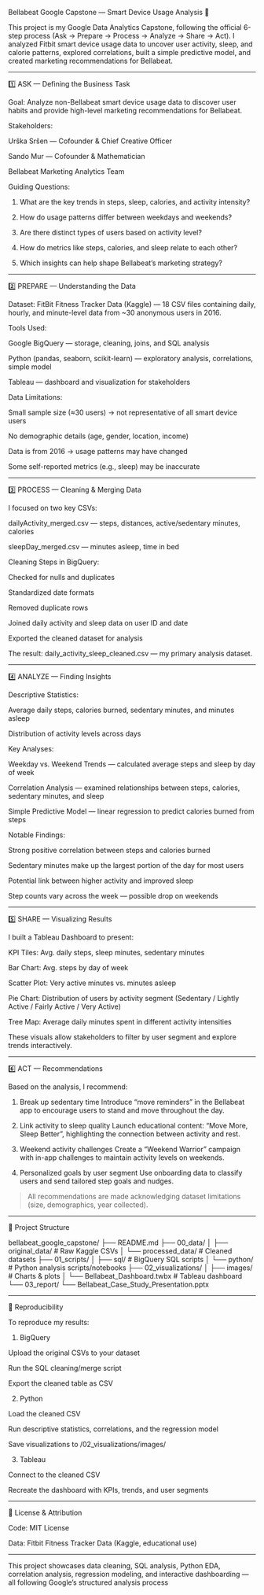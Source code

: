 Bellabeat Google Capstone — Smart Device Usage Analysis 🌿

   

This project is my Google Data Analytics Capstone, following the official 6-step process (Ask → Prepare → Process → Analyze → Share → Act).
I analyzed Fitbit smart device usage data to uncover user activity, sleep, and calorie patterns, explored correlations, built a simple predictive model, and created marketing recommendations for Bellabeat.


---

1️⃣ ASK — Defining the Business Task

Goal: Analyze non-Bellabeat smart device usage data to discover user habits and provide high-level marketing recommendations for Bellabeat.

Stakeholders:

Urška Sršen — Cofounder & Chief Creative Officer

Sando Mur — Cofounder & Mathematician

Bellabeat Marketing Analytics Team


Guiding Questions:

1. What are the key trends in steps, sleep, calories, and activity intensity?


2. How do usage patterns differ between weekdays and weekends?


3. Are there distinct types of users based on activity level?


4. How do metrics like steps, calories, and sleep relate to each other?


5. Which insights can help shape Bellabeat’s marketing strategy?




---

2️⃣ PREPARE — Understanding the Data

Dataset:
FitBit Fitness Tracker Data (Kaggle) — 18 CSV files containing daily, hourly, and minute-level data from ~30 anonymous users in 2016.

Tools Used:

Google BigQuery — storage, cleaning, joins, and SQL analysis

Python (pandas, seaborn, scikit-learn) — exploratory analysis, correlations, simple model

Tableau — dashboard and visualization for stakeholders


Data Limitations:

Small sample size (≈30 users) → not representative of all smart device users

No demographic details (age, gender, location, income)

Data is from 2016 → usage patterns may have changed

Some self-reported metrics (e.g., sleep) may be inaccurate



---

3️⃣ PROCESS — Cleaning & Merging Data

I focused on two key CSVs:

dailyActivity_merged.csv — steps, distances, active/sedentary minutes, calories

sleepDay_merged.csv — minutes asleep, time in bed


Cleaning Steps in BigQuery:

Checked for nulls and duplicates

Standardized date formats

Removed duplicate rows

Joined daily activity and sleep data on user ID and date

Exported the cleaned dataset for analysis


The result: daily_activity_sleep_cleaned.csv — my primary analysis dataset.


---

4️⃣ ANALYZE — Finding Insights

Descriptive Statistics:

Average daily steps, calories burned, sedentary minutes, and minutes asleep

Distribution of activity levels across days


Key Analyses:

Weekday vs. Weekend Trends — calculated average steps and sleep by day of week

Correlation Analysis — examined relationships between steps, calories, sedentary minutes, and sleep

Simple Predictive Model — linear regression to predict calories burned from steps


Notable Findings:

Strong positive correlation between steps and calories burned

Sedentary minutes make up the largest portion of the day for most users

Potential link between higher activity and improved sleep

Step counts vary across the week — possible drop on weekends



---

5️⃣ SHARE — Visualizing Results

I built a Tableau Dashboard to present:

KPI Tiles: Avg. daily steps, sleep minutes, sedentary minutes

Bar Chart: Avg. steps by day of week

Scatter Plot: Very active minutes vs. minutes asleep

Pie Chart: Distribution of users by activity segment (Sedentary / Lightly Active / Fairly Active / Very Active)

Tree Map: Average daily minutes spent in different activity intensities


These visuals allow stakeholders to filter by user segment and explore trends interactively.


---

6️⃣ ACT — Recommendations

Based on the analysis, I recommend:

1. Break up sedentary time
Introduce “move reminders” in the Bellabeat app to encourage users to stand and move throughout the day.


2. Link activity to sleep quality
Launch educational content: “Move More, Sleep Better”, highlighting the connection between activity and rest.


3. Weekend activity challenges
Create a “Weekend Warrior” campaign with in-app challenges to maintain activity levels on weekends.


4. Personalized goals by user segment
Use onboarding data to classify users and send tailored step goals and nudges.



> All recommendations are made acknowledging dataset limitations (size, demographics, year collected).




---

📂 Project Structure

bellabeat_google_capstone/
├── README.md
├── 00_data/
│ ├── original_data/ # Raw Kaggle CSVs
│ └── processed_data/ # Cleaned datasets
├── 01_scripts/
│ ├── sql/ # BigQuery SQL scripts
│ └── python/ # Python analysis scripts/notebooks
├── 02_visualizations/
│ ├── images/ # Charts & plots
│ └── Bellabeat_Dashboard.twbx # Tableau dashboard
└── 03_report/
    └── Bellabeat_Case_Study_Presentation.pptx


---

🔁 Reproducibility

To reproduce my results:

1. BigQuery

Upload the original CSVs to your dataset

Run the SQL cleaning/merge script

Export the cleaned table as CSV



2. Python

Load the cleaned CSV

Run descriptive statistics, correlations, and the regression model

Save visualizations to /02_visualizations/images/



3. Tableau

Connect to the cleaned CSV

Recreate the dashboard with KPIs, trends, and user segments





---

📜 License & Attribution

Code: MIT License

Data: Fitbit Fitness Tracker Data (Kaggle, educational use)



---

This project showcases data cleaning, SQL analysis, Python EDA, correlation analysis, regression modeling, and interactive dashboarding — all following Google’s structured analysis process
